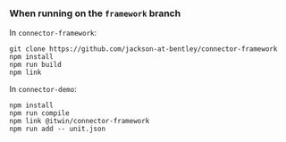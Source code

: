 ### When running on the `framework` branch

In `connector-framework`:

```
git clone https://github.com/jackson-at-bentley/connector-framework
npm install
npm run build
npm link
```

In `connector-demo`:

```
npm install
npm run compile
npm link @itwin/connector-framework
npm run add -- unit.json
```
